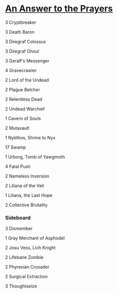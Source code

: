 # [An Answer to the Prayers](http://tappedout.net/mtg-decks/an-answer-to-the-prayers/)

3 Cryptbreaker

3 Death Baron

3 Diregraf Colossus

3 Diregraf Ghoul

3 Geralf's Messenger

4 Gravecrawler

2 Lord of the Undead

2 Plague Belcher

2 Relentless Dead

2 Undead Warchief

1 Cavern of Souls

2 Mutavault

1 Nykthos, Shrine to Nyx

17 Swamp

1 Urborg, Tomb of Yawgmoth  

4 Fatal Push

2 Nameless Inversion

2 Liliana of the Veil

1 Liliana, the Last Hope

2 Collective Brutality

### Sideboard
3 Dismember

1 Gray Merchant of Asphodel

2 Josu Vess, Lich Knight

2 Lifebane Zombie

2 Phyrexian Crusader

2 Surgical Extraction

3 Thoughtseize
